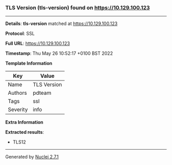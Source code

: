 ### TLS Version (tls-version) found on https://10.129.100.123
---
**Details**: **tls-version**  matched at https://10.129.100.123

**Protocol**: SSL

**Full URL**: https://10.129.100.123

**Timestamp**: Thu May 26 10:52:17 +0100 BST 2022

**Template Information**

| Key | Value |
|---|---|
| Name | TLS Version |
| Authors | pdteam |
| Tags | ssl |
| Severity | info |

**Extra Information**

**Extracted results**:

- TLS12



---
Generated by [Nuclei 2.7.1](https://github.com/projectdiscovery/nuclei)